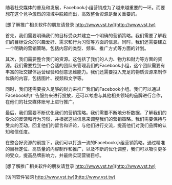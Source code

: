 随着社交媒体的普及和发展，Facebook小组营销成为了越来越重要的一环。而要想在这个竞争激烈的领域中脱颖而出，高效整合资源是至关重要的。

[想了解推广相关软件的朋友请登录 http://www.vst.tw](http://www.vst.tw)

首先，我们需要明确我们的目标受众并建立一个明确的营销策略。我们需要了解我们的目标受众的兴趣爱好、需求和行为习惯等方面的信息。同时，我们还需要建立一个明确的营销策略，包括内容的类型、频率、推广方式等方面的计划。

其次，我们需要整合我们的资源。这包括了我们的人力、物力和财力等方面的资源。我们需要找到一个合适的团队来管理我们的Facebook小组，这个团队需要有丰富的社交媒体运营经验和创意思维能力。我们还需要投入充足的物质资源来制作优质的内容，包括图片、视频和文字等。

同时，我们还需要投入足够的财力来推广我们的Facebook小组。我们可以通过Facebook的广告服务来进行投放，还可以考虑与其他相关领域的品牌进行合作，在他们的社交媒体账号上进行推广。

最后，我们需要不断优化我们的营销策略。我们需要不断地分析数据，了解我们的受众的反馈和行为习惯，并根据这些信息来调整我们的营销策略。我们需要保持与受众的互动，回复他们的留言和评论，与他们进行交流，提高他们对我们品牌的认知和信任度。

在整合好资源的前提下，我们可以打造一流的Facebook小组营销策略。通过精准的目标定位、高质量的内容制作和推广，以及不断的优化调整，我们可以吸引更多的受众，提高品牌影响力，并最终实现营销目标。

[想了解推广相关软件的朋友请登录 http://www.vst.tw](http://www.vst.tw)


[访问软件官网 http://www.vst.tw](http://www.vst.tw)
